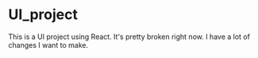 # UI_project

This is a UI project using React. It's pretty broken right now. I have a lot of changes I want to make. 
